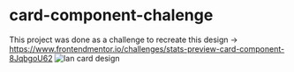 # card-component-chalenge
This project was done as a challenge to recreate this design -> https://www.frontendmentor.io/challenges/stats-preview-card-component-8JqbgoU62
![Ian card design](https://user-images.githubusercontent.com/50831617/150518658-5f932ddc-93a7-4924-b36b-8057ca814c9b.png)
